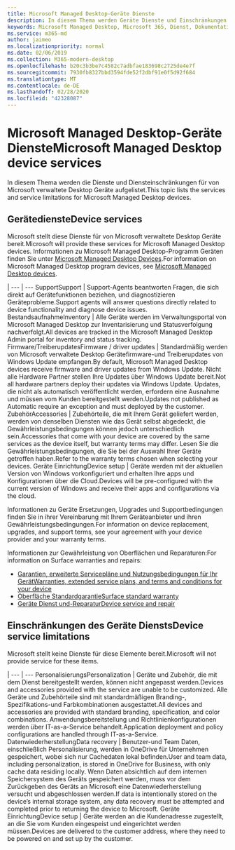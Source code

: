 ```yaml
---
title: Microsoft Managed Desktop-Geräte Dienste
description: In diesem Thema werden Geräte Dienste und Einschränkungen für Microsoft Managed Desktop aufgeführt.
keywords: Microsoft Managed Desktop, Microsoft 365, Dienst, Dokumentation
ms.service: m365-md
author: jaimeo
ms.localizationpriority: normal
ms.date: 02/06/2019
ms.collection: M365-modern-desktop
ms.openlocfilehash: b20c3b3be7c4582c7adbfae183698c2725de4e7f
ms.sourcegitcommit: 7930fb8327bbd3594fde52f2dbf91e0f5d92f684
ms.translationtype: MT
ms.contentlocale: de-DE
ms.lasthandoff: 02/28/2020
ms.locfileid: "42328087"
---
```

# <a name="microsoft-managed-desktop-device-services"></a><span data-ttu-id="444c4-104">Microsoft Managed Desktop-Geräte Dienste</span><span class="sxs-lookup"><span data-stu-id="444c4-104">Microsoft Managed Desktop device services</span></span>

<span data-ttu-id="444c4-105">In diesem Thema werden die Dienste und Diensteinschränkungen für von Microsoft verwaltete Desktop Geräte aufgelistet.</span><span class="sxs-lookup"><span data-stu-id="444c4-105">This topic lists the services and service limitations for Microsoft Managed Desktop devices.</span></span>

## <a name="device-services"></a><span data-ttu-id="444c4-106">Gerätedienste</span><span class="sxs-lookup"><span data-stu-id="444c4-106">Device services</span></span>

<span data-ttu-id="444c4-107">Microsoft stellt diese Dienste für von Microsoft verwaltete Desktop Geräte bereit.</span><span class="sxs-lookup"><span data-stu-id="444c4-107">Microsoft will provide these services for Microsoft Managed Desktop devices.</span></span> <span data-ttu-id="444c4-108">Informationen zu Microsoft Managed Desktop-Programm Geräten finden Sie unter [Microsoft Managed Desktop Devices](device-list.md).</span><span class="sxs-lookup"><span data-stu-id="444c4-108">For information on Microsoft Managed Desktop program devices, see [Microsoft Managed Desktop devices](device-list.md).</span></span>

 | 
 --- | ---
<span data-ttu-id="444c4-109">Support</span><span class="sxs-lookup"><span data-stu-id="444c4-109">Support</span></span> | <span data-ttu-id="444c4-110">Support-Agents beantworten Fragen, die sich direkt auf Gerätefunktionen beziehen, und diagnostizieren Geräteprobleme.</span><span class="sxs-lookup"><span data-stu-id="444c4-110">Support agents will answer questions directly related to device functionality and diagnose device issues.</span></span>
<span data-ttu-id="444c4-111">Bestandsaufnahme</span><span class="sxs-lookup"><span data-stu-id="444c4-111">Inventory</span></span> | <span data-ttu-id="444c4-112">Alle Geräte werden im Verwaltungsportal von Microsoft Managed Desktop zur Inventarisierung und Statusverfolgung nachverfolgt.</span><span class="sxs-lookup"><span data-stu-id="444c4-112">All devices are tracked in the Microsoft Managed Desktop Admin portal for inventory and status tracking.</span></span>
<span data-ttu-id="444c4-113">Firmware/Treiberupdates</span><span class="sxs-lookup"><span data-stu-id="444c4-113">Firmware / driver updates</span></span> | <span data-ttu-id="444c4-114">Standardmäßig werden von Microsoft verwaltete Desktop Gerätefirmware-und Treiberupdates von Windows Update empfangen.</span><span class="sxs-lookup"><span data-stu-id="444c4-114">By default, Microsoft Managed Desktop devices receive firmware and driver updates from Windows Update.</span></span> <span data-ttu-id="444c4-115">Nicht alle Hardware Partner stellen Ihre Updates über Windows Update bereit.</span><span class="sxs-lookup"><span data-stu-id="444c4-115">Not all hardware partners deploy their updates via Windows Update.</span></span> <span data-ttu-id="444c4-116">Updates, die nicht als automatisch veröffentlicht werden, erfordern eine Ausnahme und müssen vom Kunden bereitgestellt werden.</span><span class="sxs-lookup"><span data-stu-id="444c4-116">Updates not published as Automatic require an exception and must deployed by the customer.</span></span>
<span data-ttu-id="444c4-117">Zubehör</span><span class="sxs-lookup"><span data-stu-id="444c4-117">Accessories</span></span> | <span data-ttu-id="444c4-118">Zubehörteile, die mit Ihrem Gerät geliefert werden, werden von denselben Diensten wie das Gerät selbst abgedeckt, die Gewährleistungsbedingungen können jedoch unterschiedlich sein.</span><span class="sxs-lookup"><span data-stu-id="444c4-118">Accessories that come with your device are covered by the same services as the device itself, but warranty terms may differ.</span></span> <span data-ttu-id="444c4-119">Lesen Sie die Gewährleistungsbedingungen, die Sie bei der Auswahl Ihrer Geräte getroffen haben.</span><span class="sxs-lookup"><span data-stu-id="444c4-119">Refer to the warranty terms chosen when selecting your devices.</span></span> 
<span data-ttu-id="444c4-120">Geräte Einrichtung</span><span class="sxs-lookup"><span data-stu-id="444c4-120">Device setup</span></span>    | <span data-ttu-id="444c4-121">Geräte werden mit der aktuellen Version von Windows vorkonfiguriert und erhalten Ihre apps und Konfigurationen über die Cloud.</span><span class="sxs-lookup"><span data-stu-id="444c4-121">Devices will be pre-configured with the current version of Windows and receive their apps and configurations via the cloud.</span></span> 

<span data-ttu-id="444c4-122">Informationen zu Geräte Ersetzungen, Upgrades und Supportbedingungen finden Sie in ihrer Vereinbarung mit Ihrem Geräteanbieter und ihren Gewährleistungsbedingungen.</span><span class="sxs-lookup"><span data-stu-id="444c4-122">For information on device replacement, upgrades, and support terms, see your agreement with your device provider and your warranty terms.</span></span>

<span data-ttu-id="444c4-123">Informationen zur Gewährleistung von Oberflächen und Reparaturen:</span><span class="sxs-lookup"><span data-stu-id="444c4-123">For information on Surface warranties and repairs:</span></span>
- [<span data-ttu-id="444c4-124">Garantien, erweiterte Servicepläne und Nutzungsbedingungen für Ihr Gerät</span><span class="sxs-lookup"><span data-stu-id="444c4-124">Warranties, extended service plans, and terms and conditions for your device</span></span>](https://support.microsoft.com/help/4040687/info-about-warranties-extended-service-plans-and-terms-conditions)
- [<span data-ttu-id="444c4-125">Oberfläche Standardgarantie</span><span class="sxs-lookup"><span data-stu-id="444c4-125">Surface standard warranty</span></span>](https://support.microsoft.com/help/4036296)
- [<span data-ttu-id="444c4-126">Geräte Dienst und-Reparatur</span><span class="sxs-lookup"><span data-stu-id="444c4-126">Device service and repair</span></span>](https://support.microsoft.com/devices)

## <a name="device-service-limitations"></a><span data-ttu-id="444c4-127">Einschränkungen des Geräte Diensts</span><span class="sxs-lookup"><span data-stu-id="444c4-127">Device service limitations</span></span>

<span data-ttu-id="444c4-128">Microsoft stellt keine Dienste für diese Elemente bereit.</span><span class="sxs-lookup"><span data-stu-id="444c4-128">Microsoft will not provide service for these items.</span></span>

 | 
 --- | ---
<span data-ttu-id="444c4-129">Personalisierungs</span><span class="sxs-lookup"><span data-stu-id="444c4-129">Personalization</span></span> | <span data-ttu-id="444c4-130">Geräte und Zubehör, die mit dem Dienst bereitgestellt werden, können nicht angepasst werden.</span><span class="sxs-lookup"><span data-stu-id="444c4-130">Devices and accessories provided with the service are unable to be customized.</span></span> <span data-ttu-id="444c4-131">Alle Geräte und Zubehörteile sind mit standardmäßigen Branding-, Spezifikations-und Farbkombinationen ausgestattet.</span><span class="sxs-lookup"><span data-stu-id="444c4-131">All devices and accessories are provided with standard branding, specification, and color combinations.</span></span> <span data-ttu-id="444c4-132">Anwendungsbereitstellung und Richtlinienkonfigurationen werden über IT-as-a-Service behandelt.</span><span class="sxs-lookup"><span data-stu-id="444c4-132">Application deployment and policy configurations are handled through IT-as-a-Service.</span></span>
<span data-ttu-id="444c4-133">Datenwiederherstellung</span><span class="sxs-lookup"><span data-stu-id="444c4-133">Data recovery</span></span> | <span data-ttu-id="444c4-134">Benutzer-und Team Daten, einschließlich Personalisierung, werden in OneDrive für Unternehmen gespeichert, wobei sich nur Cachedaten lokal befinden.</span><span class="sxs-lookup"><span data-stu-id="444c4-134">User and team data, including personalization, is stored in OneDrive for Business, with only cache data residing locally.</span></span> <span data-ttu-id="444c4-135">Wenn Daten absichtlich auf dem internen Speichersystem des Geräts gespeichert werden, muss vor dem Zurückgeben des Geräts an Microsoft eine Datenwiederherstellung versucht und abgeschlossen werden.</span><span class="sxs-lookup"><span data-stu-id="444c4-135">If data is intentionally stored on the device’s internal storage system, any data recovery must be attempted and completed prior to returning the device to Microsoft.</span></span>
<span data-ttu-id="444c4-136">Geräte Einrichtung</span><span class="sxs-lookup"><span data-stu-id="444c4-136">Device setup</span></span> | <span data-ttu-id="444c4-137">Geräte werden an die Kundenadresse zugestellt, an die Sie vom Kunden eingespeist und eingerichtet werden müssen.</span><span class="sxs-lookup"><span data-stu-id="444c4-137">Devices are delivered to the customer address, where they need to be powered on and set up by the customer.</span></span>
